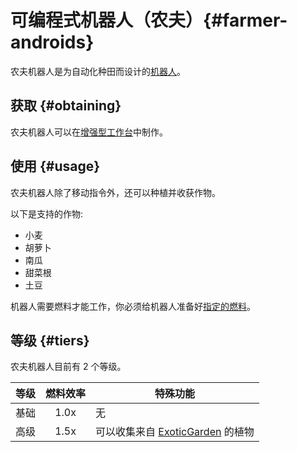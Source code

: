 # 可编程式机器人（农夫）{#farmer-androids}

农夫机器人是为自动化种田而设计的[机器人](/Androids)。

## 获取 {#obtaining}

农夫机器人可以在[增强型工作台](/Enhanced-Crafting-Table)中制作。

## 使用 {#usage}

农夫机器人除了移动指令外，还可以种植并收获作物。

以下是支持的作物:

- 小麦
- 胡萝卜
- 南瓜
- 甜菜根
- 土豆

机器人需要燃料才能工作，你必须给机器人准备好[指定的燃料](/Normal-Androids#power-source)。

## 等级 {#tiers}

农夫机器人目前有 2 个等级。

| 等级 | 燃料效率 | 特殊功能                                               |
|----|:----:|----------------------------------------------------|
| 基础 | 1.0x | 无                                                  |
| 高级 | 1.5x | 可以收集来自 [ExoticGarden](/Addons#official-addons) 的植物 |
